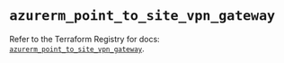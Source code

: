 # `azurerm_point_to_site_vpn_gateway`

Refer to the Terraform Registry for docs: [`azurerm_point_to_site_vpn_gateway`](https://registry.terraform.io/providers/hashicorp/azurerm/4.8.0/docs/resources/point_to_site_vpn_gateway).
